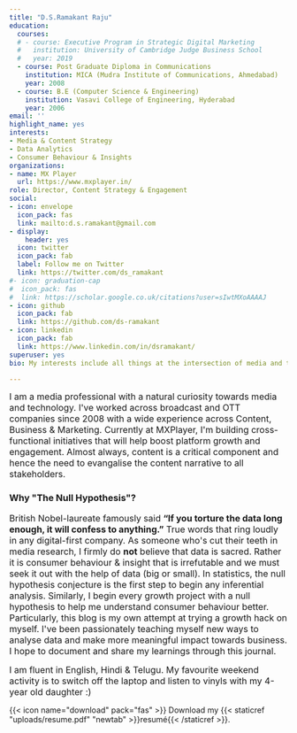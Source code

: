 ```yaml
---
title: "D.S.Ramakant Raju"
education:
  courses:
  # - course: Executive Program in Strategic Digital Marketing
  #   institution: University of Cambridge Judge Business School
  #   year: 2019
  - course: Post Graduate Diploma in Communications
    institution: MICA (Mudra Institute of Communications, Ahmedabad)
    year: 2008
  - course: B.E (Computer Science & Engineering)
    institution: Vasavi College of Engineering, Hyderabad
    year: 2006
email: ''
highlight_name: yes
interests:
- Media & Content Strategy 
- Data Analytics
- Consumer Behaviour & Insights
organizations:
- name: MX Player
  url: https://www.mxplayer.in/
role: Director, Content Strategy & Engagement
social:
- icon: envelope
  icon_pack: fas
  link: mailto:d.s.ramakant@gmail.com
- display:
    header: yes
  icon: twitter
  icon_pack: fab
  label: Follow me on Twitter
  link: https://twitter.com/ds_ramakant
#- icon: graduation-cap
#  icon_pack: fas
#  link: https://scholar.google.co.uk/citations?user=sIwtMXoAAAAJ
- icon: github
  icon_pack: fab
  link: https://github.com/ds-ramakant
- icon: linkedin
  icon_pack: fab
  link: https://www.linkedin.com/in/dsramakant/
superuser: yes
bio: My interests include all things at the intersection of media and technology. Specifically working on video analytics and building consumer insights from consumption patterns to further platform growth. 

---
```

<font size = "3">

I am a media professional with a natural curiosity towards media and technology. I've worked across broadcast and OTT companies since 2008 with a wide experience across Content, Business & Marketing. Currently at MXPlayer, I'm  building cross-functional initiatives that will help boost platform growth and engagement. Almost always, content is a critical component and hence the need to evangalise the content narrative to all stakeholders. 
</font>

### Why "The Null Hypothesis"? 
<font size = "3">
British Nobel-laureate famously said <b>“If you torture the data long enough, it will confess to anything.”</b> True words that ring loudly in any digital-first company. As someone who's cut their teeth in media research, I firmly do <b>not</b> believe that data is sacred. Rather it is consumer behaviour & insight that is irrefutable and we must seek it out with the help of data (big or small). In  statistics, the null hypothesis conjecture is the first step to begin any inferential analysis. Similarly, I begin every growth project with a null hypothesis to help me understand consumer behaviour better. Particularly, this blog is my own attempt at trying a growth hack on myself. I've been passionately teaching myself new ways to analyse data and make more meaningful impact towards business. I hope to document and share my learnings through this journal. 

I am fluent in English, Hindi & Telugu. My favourite weekend activity is to switch off the laptop and listen to vinyls with my 4-year old daughter :)
</font>

{{< icon name="download" pack="fas" >}} Download my {{< staticref "uploads/resume.pdf" "newtab" >}}resumé{{< /staticref >}}.
